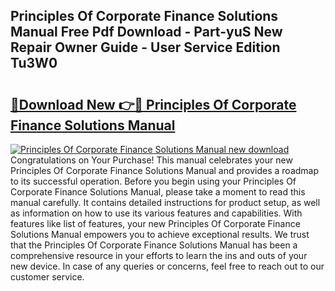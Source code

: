 ## Principles Of Corporate Finance Solutions Manual Free Pdf Download - Part-yuS New Repair Owner Guide - User Service Edition Tu3W0

# <h2><a href="http://cf2285.oget.top/?id=Principles+Of+Corporate+Finance+Solutions+Manual">🔗Download New 👉🔴 Principles Of Corporate Finance Solutions Manual</a></h2>

[![Principles Of Corporate Finance Solutions Manual new download](https://i.imgur.com/5g1atiW.png)](http://cf2285.oget.top/?id=Principles+Of+Corporate+Finance+Solutions+Manual)
Congratulations on Your Purchase! This manual celebrates your new Principles Of Corporate Finance Solutions Manual and provides a roadmap to its successful operation. Before you begin using your Principles Of Corporate Finance Solutions Manual, please take a moment to read this manual carefully. It contains detailed instructions for product setup, as well as information on how to use its various features and capabilities. With features like list of features, your new Principles Of Corporate Finance Solutions Manual empowers you to achieve exceptional results. We trust that the Principles Of Corporate Finance Solutions Manual has been a comprehensive resource in your efforts to learn the ins and outs of your new device. In case of any queries or concerns, feel free to reach out to our customer service.
